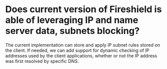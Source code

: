 # Does current version of Fireshield is able of leveraging IP and name server data, subnets blocking?

The current implementation can store and apply IP subnet rules stored on the client. If needed, we can add support for dynamic checking of IP addresses used by the client applications, whether or not the IP address was first resolved by specific DNS.

